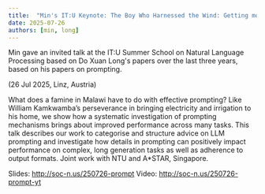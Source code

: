 ```yaml
---
title:  "Min's IT:U Keynote: The Boy Who Harnessed the Wind: Getting more out of LLM Prompting" 
date: 2025-07-26
authors: [min, long]
---
```



Min gave an invited talk at the IT:U Summer School on Natural Language Processing based on Do Xuan Long's papers over the last three years, based on his papers on prompting.

<!--more-->

(26 Jul 2025, Linz, Austria)

What does a famine in Malawi have to do with effective prompting?  Like William Kamkwamba’s perseverance in bringing electricity and irrigation to his home, we show how a systematic investigation of prompting mechanisms brings about improved performance across many tasks.  This talk describes our work to categorise and structure advice on LLM prompting and investigate how details in prompting can positively impact performance on complex, long generation tasks as well as adherence to output formats. Joint work with NTU and A*STAR, Singapore.  

Slides: http://soc-n.us/250726-prompt
Video: http://soc-n.us/250726-prompt-yt

